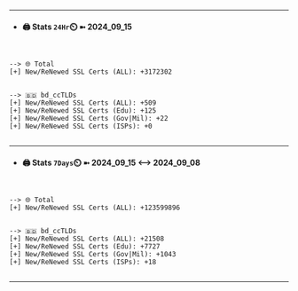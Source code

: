 

---
- #### 🖨️ **Stats** `24Hr`⏲️ ➼ 2024_09_15
```console


--> 🌐 Total
[+] New/ReNewed SSL Certs (ALL): +3172302


--> 🇧🇩 bd_ccTLDs
[+] New/ReNewed SSL Certs (ALL): +509
[+] New/ReNewed SSL Certs (Edu): +125
[+] New/ReNewed SSL Certs (Gov|Mil): +22
[+] New/ReNewed SSL Certs (ISPs): +0


```

---
- #### 🖨️ **Stats** `7Days`⏲️ ➼ 2024_09_15 <--> 2024_09_08
```console


--> 🌐 Total
[+] New/ReNewed SSL Certs (ALL): +123599896


--> 🇧🇩 bd_ccTLDs
[+] New/ReNewed SSL Certs (ALL): +21508
[+] New/ReNewed SSL Certs (Edu): +7727
[+] New/ReNewed SSL Certs (Gov|Mil): +1043
[+] New/ReNewed SSL Certs (ISPs): +18


```

---


